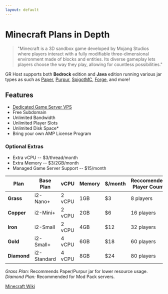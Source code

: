 ```yaml
---
layout: default
---
```

# Minecraft Plans in Depth
> "Minecraft is a 3D sandbox game developed by Mojang Studios where players interact with a fully modifiable three-dimensional environment made of blocks and entities. Its diverse gameplay lets players choose the way they play, allowing for countless possibilities."

GR Host supports both **Bedrock** edition and **Java** edition running various jar types as such as [Paper,](https://paperminecraft.io/) [Purpur,](https://purpurmc.org/) [SpigotMC,](https://www.spigotmc.org/) [Forge,](https://files.minecraftforge.net/net/minecraftforge/forge/) and more! 

## Features
- [Dedicated Game Server VPS](https://www.turnkeylinux.org/gameserver)
- Free Subdomain
- Unlimited Bandwidth
- Unlimited Player Slots
- Unlimited Disk Space* 
- Bring your own AMP License Program

### Optional Extras
- Extra vCPU -- $3/thread/month
- Extra Memory -- $3/2GB/month
- Managed Game Server Support -- $15/month
  
|**Plan**    | Base Plan   |  vCPU   | Memory | $/month | Reccomended Player Count | 
| ---        | ---         | ---     |  ---   | ---     | ---        |
|**Grass**   | i2-Nano+    | 2 vCPU  |  1GB   | $3      | 8 players  |
|**Copper**  | i2-Mini+    | 2 vCPU  |  2GB   | $6      | 16 players |
|**Iron**    | i2-Small    | 2 vCPU  |  4GB   | $12     | 32 players |
|**Gold**    | i2-Small+   | 4 vCPU  |  6GB   | $18     | 60 players |
|**Diamond** | i2-Standard | 4 vCPU  |  8GB   | $24     | 80 players |

_Grass Plan:_ Recommends Paper/Purpur jar for lower resource usage.    
_Diamond Plan:_ Recommended for Mod Pack servers.    

[Minecraft Wiki](https://minecraft.fandom.com/wiki/Minecraft_Wiki)